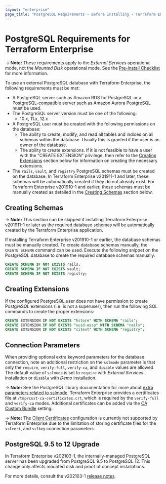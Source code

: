 ```yaml
---
layout: "enterprise"
page_title: "PostgreSQL Requirements - Before Installing - Terraform Enterprise"
---
```


# PostgreSQL Requirements for Terraform Enterprise

-> **Note:** These requirements apply to the *External Services* operational mode, not the *Mounted Disk* operational mode. See the [Pre-Install Checklist](./index.html) for more information.

To use an external PostgreSQL database with Terraform Enterprise, the following
requirements must be met:

* A PostgreSQL server such as Amazon RDS for PostgreSQL or a PostgreSQL-compatible server such as Amazon Aurora PostgreSQL must be used.
* The PostgreSQL server version must be one of the following:
  * 10.x, 11.x, 12.x
* A PostgreSQL user must be created with the following permissions on the database:
  * The ability to create, modify, and read all tables and indices on all schemas within the database. Usually this is granted if the user is an owner of the database.
  * The ability to create extensions. If it is not feasible to have a user with the "CREATE EXTENSION" privilege, then refer to the [Creating Extensions](#creating-extensions) section below for information on creating the necessary extensions.
* The `rails`, `vault`, and `registry` PostgreSQL schemas must be created on the database. In Terraform Enterprise v201911-1 and later, these schemas will be automatically created if they do not already exist. For Terraform Enterprise v201910-1 and earlier, these schemas must be manually created as detailed in the [Creating Schemas](#creating-schemas) section below.

## Creating Schemas

-> **Note:** This section can be skipped if installing Terraform Enterprise v201911-1 or later as the required database schemas will be automatically created by the Terraform Enterprise application.

If installing Terraform Enterprise v201910-1 or earlier, the database schemas
must be manually created. To create database schemas manually, the
`CREATE SCHEMA` command can be used. Execute the following snippet on the
PostgreSQL database to create the required database schemas manually:

```sql
CREATE SCHEMA IF NOT EXISTS rails;
CREATE SCHEMA IF NOT EXISTS vault;
CREATE SCHEMA IF NOT EXISTS registry;
```

## Creating Extensions

If the configured PostgreSQL user does not have permission to create PostgreSQL extensions
(i.e. is not a superuser), then run the following SQL commands to create the proper extensions:

```sql
CREATE EXTENSION IF NOT EXISTS "hstore" WITH SCHEMA "rails";
CREATE EXTENSION IF NOT EXISTS "uuid-ossp" WITH SCHEMA "rails";
CREATE EXTENSION IF NOT EXISTS "citext" WITH SCHEMA "registry";
```

## Connection Parameters

When providing optional extra keyword parameters for the database connection,
note an additional restriction on the `sslmode` parameter is that only the
`require`, `verify-full`, `verify-ca`, and `disable` values are allowed. The default value of `sslmode` is set to `require` with _External Services_ installation or `disable` with *Demo* installation.

-> **Note:** See the PostgreSQL library documentation for more about [extra parameters related to sslmode](https://www.postgresql.org/docs/12/libpq-ssl.html). Terraform Enterprise provides a certificates file at `/tmp/cust-ca-certificates.crt`, which is required by the `verify-full` and `verify-ca` modes. Additional certificates can be added via the [CA Custom Bundle](../install/installer.html#certificate-authority-ca-bundle) setting.

-> **Note:** The [Client Certificates](https://www.postgresql.org/docs/12/libpq-ssl.html) configuration is currently not supported by Terraform Enterprise due to the limitation of storing certificate files for the `sslcert`, and `sslkey` connection parameters.

## PostgreSQL 9.5 to 12 Upgrade

In Terraform Enterprise v202103-1, the internally-managed PostgreSQL server has been upgraded from PostgreSQL 9.5 to PostgreSQL 12. This change only affects mounted disk and proof of concept installations.

For more details, consult the v202103-1 [release notes](https://github.com/hashicorp/terraform-enterprise-release-notes/blob/master/v202103-1.md).
